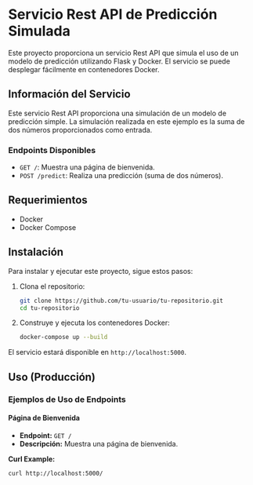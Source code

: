 # Servicio Rest API de Predicción Simulada

Este proyecto proporciona un servicio Rest API que simula el uso de un modelo de predicción utilizando Flask y Docker. El servicio se puede desplegar fácilmente en contenedores Docker.

## Información del Servicio

Este servicio Rest API proporciona una simulación de un modelo de predicción simple. La simulación realizada en este ejemplo es la suma de dos números proporcionados como entrada.

### Endpoints Disponibles

- `GET /`: Muestra una página de bienvenida.
- `POST /predict`: Realiza una predicción (suma de dos números).

## Requerimientos

- Docker
- Docker Compose

## Instalación

Para instalar y ejecutar este proyecto, sigue estos pasos:

1. Clona el repositorio:
    ```sh
    git clone https://github.com/tu-usuario/tu-repositorio.git
    cd tu-repositorio
    ```

2. Construye y ejecuta los contenedores Docker:
    ```sh
    docker-compose up --build
    ```

El servicio estará disponible en `http://localhost:5000`.

## Uso (Producción)

### Ejemplos de Uso de Endpoints

#### Página de Bienvenida

- **Endpoint:** `GET /`
- **Descripción:** Muestra una página de bienvenida.

**Curl Example:**
```sh
curl http://localhost:5000/
